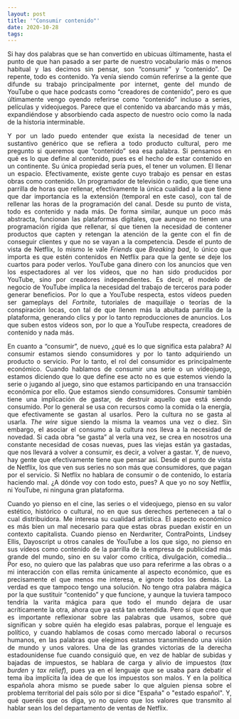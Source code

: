 ```yaml
---
layout: post
title: '"Consumir contenido"'
date: 2020-10-28
tags:
---
```

<p style='text-align: justify;'>Si hay dos palabras que se han convertido en ubicuas últimamente, hasta el punto de que han pasado a ser parte de nuestro vocabulario más o menos habitual y las decimos sin pensar, son “consumir” y “contenido”. De repente, todo es contenido. Ya venía siendo común referirse a la gente que difunde su trabajo principalmente por internet, gente del mundo de YouTube o que hace podcasts como “creadores de contenido”, pero es que últimamente vengo oyendo referirse como “contenido” incluso a series, películas y videojuegos. Parece que el contenido va abarcando más y más, expandiéndose y absorbiendo cada aspecto de nuestro ocio como la nada de la historia interminable.</p>

<p style='text-align: justify;'>Y por un lado puedo entender que exista la necesidad de tener un sustantivo genérico que se refiera a todo producto cultural, pero me pregunto si queremos que “contenido” sea esa palabra. Si pensamos en qué es lo que define al contenido, pues es el hecho de estar contenido en un continente. Su única propiedad sería pues, el tener un volumen. El llenar un espacio. Efectivamente, existe gente cuyo trabajo es pensar en estas obras como contenido. Un programador de televisión o radio, que tiene una parrilla de horas que rellenar, efectivamente la única cualidad a la que tiene que dar importancia es la extensión (temporal en este caso), con tal de rellenar las horas de la programación del canal. Desde su punto de vista, todo es contenido y nada más. De forma similar, aunque un poco más abstracta, funcionan las plataformas digitales, que aunque no tienen una programación rígida que rellenar, sí que tienen la necesidad de contener productos que capten y retengan la atención de la gente con el fin de conseguir clientes y que no se vayan a la competencia. Desde el punto de vista de Netflix, lo mismo le vale <i>Friends</i> que <i>Breaking bad</i>, lo único que importa es que estén contenidos en Netflix para que la gente se deje los cuartos para poder verlos. YouTube gana dinero con los anuncios que ven los espectadores al ver los vídeos, que no han sido producidos por YouTube, sino por creadores independientes. Es decir, el modelo de negocio de YouTube implica la necesidad del trabajo de terceros para poder generar beneficios. Por lo que a YouTube respecta, estos vídeos pueden ser gameplays del <i>Fortnite</i>, tutoriales de maquillaje o teorías de la conspiración locas, con tal de que llenen más la abultada parrilla de la plataforma, generando clics y por lo tanto reproducciones de anuncios. Los que suben estos vídeos son, por lo que a YouTube respecta, creadores de contenido y nada más.</p>

<p style='text-align: justify;'>En cuanto a “consumir”, de nuevo, ¿qué es lo que significa esta palabra? Al consumir estamos siendo consumidores y por lo tanto adquiriendo un producto o servicio. Por lo tanto, el rol del consumidor es principalmente económico. Cuando hablamos de consumir una serie o un videojuego, estamos diciendo que lo que define ese acto no es que estemos viendo la serie o jugando al juego, sino que estamos participando en una transacción económica por ello. Que estamos siendo consumidores. Consumir también tiene una implicación de gastar, de destruir aquello que está siendo consumido. Por lo general se usa con recursos como la comida o la energía, que efectivamente se gastan al usarlos. Pero la cultura no se gasta al usarla. <i>The wire</i> sigue siendo la misma la veamos una vez o diez. Sin embargo, el asociar el consumo a la cultura nos lleva a la necesidad de novedad. Si cada obra “se gasta” al verla una vez, se crea en nosotros una constante necesidad de cosas nuevas, pues las viejas están ya gastadas, que nos llevará a volver a consumir, es decir, a volver a gastar. Y, de nuevo, hay gente que efectivamente tiene que pensar así. Desde el punto de vista de Netflix, los que ven sus series no son más que consumidores, que pagan por el servicio. Si Netflix no hablara de consumir o de contenido, lo estaría haciendo mal. ¿A dónde voy con todo esto, pues? A que yo no soy Netflix, ni YouTube, ni ninguna gran plataforma.</p>

<p style='text-align: justify;'>Cuando yo pienso en el cine, las series o el videojuego, pienso en su valor estético, histórico o cultural, no en que sus derechos pertenecen a tal o cual distribuidora. Me interesa su cualidad artística. El aspecto económico es más bien un mal necesario para que estas obras puedan existir en un contexto capitalista. Cuando pienso en Nerdwriter, ContraPoints, Lindsey Ellis, Dayoscript u otros canales de YouTube a los que sigo, no pienso en sus vídeos como contenido de la parrilla de la empresa de publicidad más grande del mundo, sino en su valor como crítica, divulgación, comedia… Por eso, no quiero que las palabras que uso para referirme a las obras o a mi interacción con ellas remita únicamente al aspecto económico, que es precisamente el que menos me interesa, e ignore todos los demás. La verdad es que tampoco tengo una solución. No tengo otra palabra mágica por la que sustituir “contenido” y que funcione, y aunque la tuviera tampoco tendría la varita mágica para que todo el mundo dejara de usar acríticamente la otra, ahora que ya está tan extendida. Pero sí que creo que es importante reflexionar sobre las palabras que usamos, sobre qué significan y sobre quién ha elegido esas palabras, porque el lenguaje es político, y cuando hablamos de cosas como mercado laboral o recursos humanos, en las palabras que elegimos estamos transmitiendo una visión de mundo y unos valores. Una de las grandes victorias de la derecha estadounidense fue cuando consiguió que, en vez de hablar de subidas y bajadas de impuestos, se hablara de carga y alivio de impuestos (<i>tax burden</i> y <i>tax relief</i>), pues ya en el lenguaje que se usaba para debatir el tema iba implícita la idea de que los impuestos son malos. Y en la política española ahora mismo se puede saber lo que alguien piensa sobre el problema territorial del país sólo por si dice "España" o "estado español". Y, qué queréis que os diga, yo no quiero que los valores que transmito al hablar sean los del departamento de ventas de Netflix.</p>

